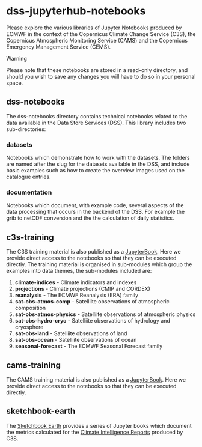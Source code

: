 # dss-jupyterhub-notebooks

Please explore the various libraries of Jupyter Notebooks produced by ECMWF in the context of the Copernicus Climate Change Service (C3S), the Copernicus Atmospheric Monitoring Service (CAMS) and the Copernicus Emergency Management Service (CEMS).

> [!WARNING]
> Please note that these notebooks are stored in a read-only directory, and should you wish to save any changes you will have to do so in your personal space.

## dss-notebooks

The dss-notebooks directory contains technical notebooks related to the data available in the Data Store Services (DSS). This library includes two sub-directories:

### datasets

Notebooks which demonstrate how to work with the datasets. The folders are named after the slug for the datasets available in the DSS, and include basic examples such as how to create the overview images used on the catalogue entries.

### documentation

Notebooks which document, with example code, several aspects of the data processing that occurs in the backend of the DSS. For example the grib to netCDF conversion and the the calculation of daily statistics.

## c3s-training

The C3S training material is also published as a [JupyterBook](https://ecmwf-training.github.io/c3s-training/intro.html). Here we provide direct access to the notebooks so that they can be executed directly. The training material is organised in sub-modules which group the examples into data themes, the sub-modules included are:

1. **climate-indices** - Climate indicators and indexes
1. **projections** - Climate projections (CMIP and CORDEX)
2. **reanalysis** - The ECMWF Reanalysis (ERA) family
3. **sat-obs-atmos-comp** - Satelliite observations of atmospheric composition
4. **sat-obs-atmos-physics** - Satelliite observations of atmospheric physics
5. **sat-obs-hydro-cryo** - Satelliite observations of hydrology and cryosphere
6. **sat-obs-land** - Satelliite observations of land
7. **sat-obs-ocean** - Satelliite observations of ocean
8. **seasonal-forecast** - The ECMWF Seasonal Forecast family

## cams-training

The CAMS training material is also published as a [JupyterBook](https://ecmwf-projects.github.io/copernicus-training-cams). Here we provide direct access to the notebooks so that they can be executed directly.

## sketchbook-earth

The [Sketchbook Earth](https://ecmwfcode4earth.github.io/sketchbook-earth/intro.html) provides a series of Jupyter books which document the metrics calculated for the [Climate Intelligence Reports](https://climate.copernicus.eu/climate-intelligence) produced by C3S.
